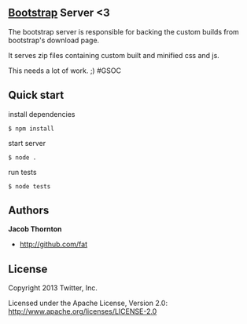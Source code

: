 ## [Bootstrap](http://getbootstrap.com) Server <3

The bootstrap server is responsible for backing the custom builds from bootstrap's download page.

It serves zip files containing custom built and minified css and js.

This needs a lot of work. ;) #GSOC


## Quick start

install dependencies
```
$ npm install
```

start server
```
$ node .
```

run tests
```
$ node tests
```

## Authors

**Jacob Thornton**

+ http://github.com/fat

## License

Copyright 2013 Twitter, Inc.

Licensed under the Apache License, Version 2.0: http://www.apache.org/licenses/LICENSE-2.0